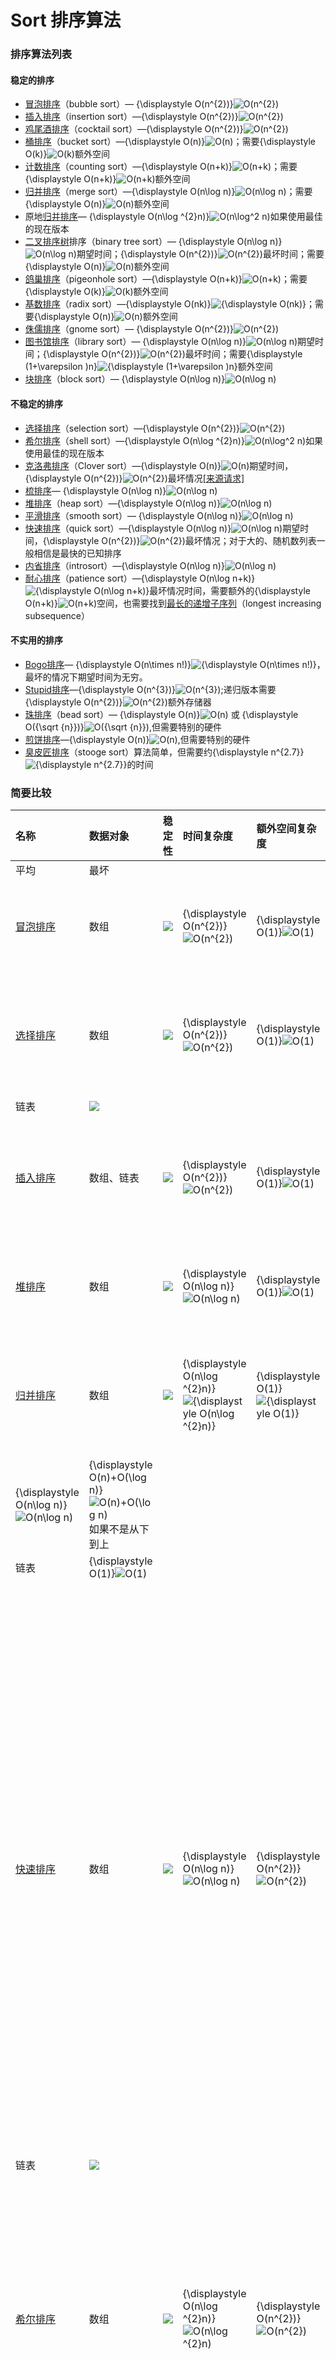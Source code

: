 # Sort 排序算法

### 排序算法列表

#### 稳定的排序

* [冒泡排序](https://zh.wikipedia.org/wiki/%E5%86%92%E6%B3%A1%E6%8E%92%E5%BA%8F)（bubble sort）— {\displaystyle O\(n^{2}\)}![O\(n^{2}\)](https://wikimedia.org/api/rest_v1/media/math/render/svg/6cd9594a16cb898b8f2a2dff9227a385ec183392)
* [插入排序](https://zh.wikipedia.org/wiki/%E6%8F%92%E5%85%A5%E6%8E%92%E5%BA%8F)（insertion sort）—{\displaystyle O\(n^{2}\)}![O\(n^{2}\)](https://wikimedia.org/api/rest_v1/media/math/render/svg/6cd9594a16cb898b8f2a2dff9227a385ec183392)
* [鸡尾酒排序](https://zh.wikipedia.org/wiki/%E9%B8%A1%E5%B0%BE%E9%85%92%E6%8E%92%E5%BA%8F)（cocktail sort）—{\displaystyle O\(n^{2}\)}![O\(n^{2}\)](https://wikimedia.org/api/rest_v1/media/math/render/svg/6cd9594a16cb898b8f2a2dff9227a385ec183392)
* [桶排序](https://zh.wikipedia.org/wiki/%E6%A1%B6%E6%8E%92%E5%BA%8F)（bucket sort）—{\displaystyle O\(n\)}![O\(n\)](https://wikimedia.org/api/rest_v1/media/math/render/svg/34109fe397fdcff370079185bfdb65826cb5565a)；需要{\displaystyle O\(k\)}![O\(k\)](https://wikimedia.org/api/rest_v1/media/math/render/svg/f5ec39041121b14e8c2b1a986c9b04547b223e3c)额外空间
* [计数排序](https://zh.wikipedia.org/wiki/%E8%AE%A1%E6%95%B0%E6%8E%92%E5%BA%8F)（counting sort）—{\displaystyle O\(n+k\)}![O\(n+k\)](https://wikimedia.org/api/rest_v1/media/math/render/svg/cebd2e4442e56daa59f3fab79339f952122c29e8)；需要{\displaystyle O\(n+k\)}![O\(n+k\)](https://wikimedia.org/api/rest_v1/media/math/render/svg/cebd2e4442e56daa59f3fab79339f952122c29e8)额外空间
* [归并排序](https://zh.wikipedia.org/wiki/%E5%BD%92%E5%B9%B6%E6%8E%92%E5%BA%8F)（merge sort）—{\displaystyle O\(n\log n\)}![O\(n\log n\)](https://wikimedia.org/api/rest_v1/media/math/render/svg/9d2320768fb54880ca4356e61f60eb02a3f9d9f1)；需要{\displaystyle O\(n\)}![O\(n\)](https://wikimedia.org/api/rest_v1/media/math/render/svg/34109fe397fdcff370079185bfdb65826cb5565a)额外空间
* 原地[归并排序](https://zh.wikipedia.org/wiki/%E5%BD%92%E5%B9%B6%E6%8E%92%E5%BA%8F)— {\displaystyle O\(n\log ^{2}n\)}![O\(n\log^2 n\)](https://wikimedia.org/api/rest_v1/media/math/render/svg/48c36489701bc8023db2f8d6bc809b14a7f8dd4e)如果使用最佳的现在版本
* [二叉排序树](https://zh.wikipedia.org/wiki/%E4%BA%8C%E5%8F%89%E6%8E%92%E5%BA%8F%E6%A0%91)排序（binary tree sort）— {\displaystyle O\(n\log n\)}![O\(n\log n\)](https://wikimedia.org/api/rest_v1/media/math/render/svg/9d2320768fb54880ca4356e61f60eb02a3f9d9f1)期望时间；{\displaystyle O\(n^{2}\)}![O\(n^{2}\)](https://wikimedia.org/api/rest_v1/media/math/render/svg/6cd9594a16cb898b8f2a2dff9227a385ec183392)最坏时间；需要{\displaystyle O\(n\)}![O\(n\)](https://wikimedia.org/api/rest_v1/media/math/render/svg/34109fe397fdcff370079185bfdb65826cb5565a)额外空间
* [鸽巢排序](https://zh.wikipedia.org/wiki/%E9%B8%BD%E5%B7%A2%E6%8E%92%E5%BA%8F)（pigeonhole sort）—{\displaystyle O\(n+k\)}![O\(n+k\)](https://wikimedia.org/api/rest_v1/media/math/render/svg/cebd2e4442e56daa59f3fab79339f952122c29e8)；需要{\displaystyle O\(k\)}![O\(k\)](https://wikimedia.org/api/rest_v1/media/math/render/svg/f5ec39041121b14e8c2b1a986c9b04547b223e3c)额外空间
* [基数排序](https://zh.wikipedia.org/wiki/%E5%9F%BA%E6%95%B0%E6%8E%92%E5%BA%8F)（radix sort）—{\displaystyle O\(nk\)}![{\displaystyle O\(nk\)}](https://wikimedia.org/api/rest_v1/media/math/render/svg/16feb8341ea75a7bb8b3445959360dde7686db10)；需要{\displaystyle O\(n\)}![O\(n\)](https://wikimedia.org/api/rest_v1/media/math/render/svg/34109fe397fdcff370079185bfdb65826cb5565a)额外空间
* [侏儒排序](https://zh.wikipedia.org/wiki/%E4%BE%8F%E5%84%92%E6%8E%92%E5%BA%8F)（gnome sort）— {\displaystyle O\(n^{2}\)}![O\(n^{2}\)](https://wikimedia.org/api/rest_v1/media/math/render/svg/6cd9594a16cb898b8f2a2dff9227a385ec183392)
* [图书馆排序](https://zh.wikipedia.org/wiki/%E5%9B%BE%E4%B9%A6%E9%A6%86%E6%8E%92%E5%BA%8F)（library sort）— {\displaystyle O\(n\log n\)}![O\(n\log n\)](https://wikimedia.org/api/rest_v1/media/math/render/svg/9d2320768fb54880ca4356e61f60eb02a3f9d9f1)期望时间；{\displaystyle O\(n^{2}\)}![O\(n^{2}\)](https://wikimedia.org/api/rest_v1/media/math/render/svg/6cd9594a16cb898b8f2a2dff9227a385ec183392)最坏时间；需要{\displaystyle \(1+\varepsilon \)n}![{\displaystyle \(1+\varepsilon \)n}](https://wikimedia.org/api/rest_v1/media/math/render/svg/0b18535a9414bcc2072d906174ce2d7ae80baeb0)额外空间
* [块排序](https://zh.wikipedia.org/w/index.php?title=%E5%A1%8A%E6%8E%92%E5%BA%8F&action=edit&redlink=1)（block sort）— {\displaystyle O\(n\log n\)}![O\(n\log n\)](https://wikimedia.org/api/rest_v1/media/math/render/svg/9d2320768fb54880ca4356e61f60eb02a3f9d9f1)

#### 不稳定的排序

* [选择排序](https://zh.wikipedia.org/wiki/%E9%81%B8%E6%93%87%E6%8E%92%E5%BA%8F)（selection sort）—{\displaystyle O\(n^{2}\)}![O\(n^{2}\)](https://wikimedia.org/api/rest_v1/media/math/render/svg/6cd9594a16cb898b8f2a2dff9227a385ec183392)
* [希尔排序](https://zh.wikipedia.org/wiki/%E5%B8%8C%E5%B0%94%E6%8E%92%E5%BA%8F)（shell sort）—{\displaystyle O\(n\log ^{2}n\)}![O\(n\log^2 n\)](https://wikimedia.org/api/rest_v1/media/math/render/svg/48c36489701bc8023db2f8d6bc809b14a7f8dd4e)如果使用最佳的现在版本
* [克洛弗排序](https://zh.wikipedia.org/w/index.php?title=%E5%85%8B%E6%B4%9B%E5%BC%97%E6%8E%92%E5%BA%8F&action=edit&redlink=1)（Clover sort）—{\displaystyle O\(n\)}![O\(n\)](https://wikimedia.org/api/rest_v1/media/math/render/svg/34109fe397fdcff370079185bfdb65826cb5565a)期望时间，{\displaystyle O\(n^{2}\)}![O\(n^{2}\)](https://wikimedia.org/api/rest_v1/media/math/render/svg/6cd9594a16cb898b8f2a2dff9227a385ec183392)最坏情况[\[来源请求\]](https://zh.wikipedia.org/wiki/Wikipedia:%E5%88%97%E6%98%8E%E6%9D%A5%E6%BA%90)
* [梳排序](https://zh.wikipedia.org/wiki/%E6%A2%B3%E6%8E%92%E5%BA%8F)— {\displaystyle O\(n\log n\)}![O\(n\log n\)](https://wikimedia.org/api/rest_v1/media/math/render/svg/9d2320768fb54880ca4356e61f60eb02a3f9d9f1)
* [堆排序](https://zh.wikipedia.org/wiki/%E5%A0%86%E6%8E%92%E5%BA%8F)（heap sort）—{\displaystyle O\(n\log n\)}![O\(n\log n\)](https://wikimedia.org/api/rest_v1/media/math/render/svg/9d2320768fb54880ca4356e61f60eb02a3f9d9f1)
* [平滑排序](https://zh.wikipedia.org/w/index.php?title=%E5%B9%B3%E6%BB%91%E6%8E%92%E5%BA%8F&action=edit&redlink=1)（smooth sort）— {\displaystyle O\(n\log n\)}![O\(n\log n\)](https://wikimedia.org/api/rest_v1/media/math/render/svg/9d2320768fb54880ca4356e61f60eb02a3f9d9f1)
* [快速排序](https://zh.wikipedia.org/wiki/%E5%BF%AB%E9%80%9F%E6%8E%92%E5%BA%8F)（quick sort）—{\displaystyle O\(n\log n\)}![O\(n\log n\)](https://wikimedia.org/api/rest_v1/media/math/render/svg/9d2320768fb54880ca4356e61f60eb02a3f9d9f1)期望时间，{\displaystyle O\(n^{2}\)}![O\(n^{2}\)](https://wikimedia.org/api/rest_v1/media/math/render/svg/6cd9594a16cb898b8f2a2dff9227a385ec183392)最坏情况；对于大的、随机数列表一般相信是最快的已知排序
* [内省排序](https://zh.wikipedia.org/wiki/%E5%86%85%E7%9C%81%E6%8E%92%E5%BA%8F)（introsort）—{\displaystyle O\(n\log n\)}![O\(n\log n\)](https://wikimedia.org/api/rest_v1/media/math/render/svg/9d2320768fb54880ca4356e61f60eb02a3f9d9f1)
* [耐心排序](https://zh.wikipedia.org/wiki/%E8%80%90%E5%BF%83%E6%8E%92%E5%BA%8F)（patience sort）—{\displaystyle O\(n\log n+k\)}![{\displaystyle O\(n\log n+k\)}](https://wikimedia.org/api/rest_v1/media/math/render/svg/c9f1b7420b3d24b7300cd5378bafd652f35ef536)最坏情况时间，需要额外的{\displaystyle O\(n+k\)}![O\(n+k\)](https://wikimedia.org/api/rest_v1/media/math/render/svg/cebd2e4442e56daa59f3fab79339f952122c29e8)空间，也需要找到[最长的递增子序列](https://zh.wikipedia.org/w/index.php?title=%E6%9C%80%E9%95%B7%E7%9A%84%E9%81%9E%E5%A2%9E%E5%AD%90%E5%BA%8F%E5%88%97&action=edit&redlink=1)（longest increasing subsequence）

#### 不实用的排序

* [Bogo排序](https://zh.wikipedia.org/wiki/Bogo%E6%8E%92%E5%BA%8F)— {\displaystyle O\(n\times n!\)}![{\displaystyle O\(n\times n!\)}](https://wikimedia.org/api/rest_v1/media/math/render/svg/2baf5437a72d857ecaca6e60a4101f934eb4b94d)，最坏的情况下期望时间为无穷。
* [Stupid排序](https://zh.wikipedia.org/w/index.php?title=Stupid%E6%8E%92%E5%BA%8F&action=edit&redlink=1)—{\displaystyle O\(n^{3}\)}![O\(n^{3}\)](https://wikimedia.org/api/rest_v1/media/math/render/svg/6b04f5c5cfea38f43406d9442387ad28555e2609);递归版本需要{\displaystyle O\(n^{2}\)}![O\(n^{2}\)](https://wikimedia.org/api/rest_v1/media/math/render/svg/6cd9594a16cb898b8f2a2dff9227a385ec183392)额外存储器
* [珠排序](https://zh.wikipedia.org/wiki/%E7%8F%A0%E6%8E%92%E5%BA%8F)（bead sort）— {\displaystyle O\(n\)}![O\(n\)](https://wikimedia.org/api/rest_v1/media/math/render/svg/34109fe397fdcff370079185bfdb65826cb5565a) 或 {\displaystyle O\({\sqrt {n}}\)}![O\({\sqrt  {n}}\)](https://wikimedia.org/api/rest_v1/media/math/render/svg/f5526ab1252c0f682bbe07c0ad67c0f29de5522b),但需要特别的硬件
* [煎饼排序](https://zh.wikipedia.org/wiki/%E7%85%8E%E9%A4%85%E6%8E%92%E5%BA%8F)—{\displaystyle O\(n\)}![O\(n\)](https://wikimedia.org/api/rest_v1/media/math/render/svg/34109fe397fdcff370079185bfdb65826cb5565a),但需要特别的硬件
* [臭皮匠排序](https://zh.wikipedia.org/wiki/%E8%87%AD%E7%9A%AE%E5%8C%A0%E6%8E%92%E5%BA%8F)（stooge sort）算法简单，但需要约{\displaystyle n^{2.7}}![{\displaystyle n^{2.7}}](https://wikimedia.org/api/rest_v1/media/math/render/svg/0cd84982291be85144f373b0ab62c553a0119c24)的时间

### 简要比较



| 名称 | 数据对象 | 稳定性 | 时间复杂度 | 额外空间复杂度 | 描述 |  |
| :--- | :--- | :--- | :--- | :--- | :--- | :--- |
| 平均 | 最坏 |  |  |  |  |  |
| [冒泡排序](https://zh.wikipedia.org/wiki/%E6%B3%A1%E6%B2%AB%E6%8E%92%E5%BA%8F) | 数组 | ![](https://upload.wikimedia.org/wikipedia/commons/thumb/f/fb/Yes_check.svg/15px-Yes_check.svg.png) | {\displaystyle O\(n^{2}\)}![O\(n^{2}\)](https://wikimedia.org/api/rest_v1/media/math/render/svg/6cd9594a16cb898b8f2a2dff9227a385ec183392) | {\displaystyle O\(1\)}![O\(1\)](https://wikimedia.org/api/rest_v1/media/math/render/svg/e66384bc40452c5452f33563fe0e27e803b0cc21) | （无序区，有序区）。 从无序区透过交换找出最大元素放到有序区前端。 |  |
| [选择排序](https://zh.wikipedia.org/wiki/%E9%80%89%E6%8B%A9%E6%8E%92%E5%BA%8F) | 数组 | ![](https://upload.wikimedia.org/wikipedia/commons/thumb/a/a2/X_mark.svg/15px-X_mark.svg.png) | {\displaystyle O\(n^{2}\)}![O\(n^{2}\)](https://wikimedia.org/api/rest_v1/media/math/render/svg/6cd9594a16cb898b8f2a2dff9227a385ec183392) | {\displaystyle O\(1\)}![O\(1\)](https://wikimedia.org/api/rest_v1/media/math/render/svg/e66384bc40452c5452f33563fe0e27e803b0cc21) | （有序区，无序区）。 在无序区里找一个最小的元素跟在有序区的后面。对数组：比较得多，换得少。 |  |
| 链表 | ![](https://upload.wikimedia.org/wikipedia/commons/thumb/f/fb/Yes_check.svg/15px-Yes_check.svg.png) |  |  |  |  |  |
| [插入排序](https://zh.wikipedia.org/wiki/%E6%8F%92%E5%85%A5%E6%8E%92%E5%BA%8F) | 数组、链表 | ![](https://upload.wikimedia.org/wikipedia/commons/thumb/f/fb/Yes_check.svg/15px-Yes_check.svg.png) | {\displaystyle O\(n^{2}\)}![O\(n^{2}\)](https://wikimedia.org/api/rest_v1/media/math/render/svg/6cd9594a16cb898b8f2a2dff9227a385ec183392) | {\displaystyle O\(1\)}![O\(1\)](https://wikimedia.org/api/rest_v1/media/math/render/svg/e66384bc40452c5452f33563fe0e27e803b0cc21) | （有序区，无序区）。 把无序区的第一个元素插入到有序区的合适的位置。对数组：比较得少，换得多。 |  |
| [堆排序](https://zh.wikipedia.org/wiki/%E5%A0%86%E6%8E%92%E5%BA%8F) | 数组 | ![](https://upload.wikimedia.org/wikipedia/commons/thumb/a/a2/X_mark.svg/15px-X_mark.svg.png) | {\displaystyle O\(n\log n\)}![O\(n\log n\)](https://wikimedia.org/api/rest_v1/media/math/render/svg/9d2320768fb54880ca4356e61f60eb02a3f9d9f1) | {\displaystyle O\(1\)}![O\(1\)](https://wikimedia.org/api/rest_v1/media/math/render/svg/e66384bc40452c5452f33563fe0e27e803b0cc21) | （最大堆，有序区）。 从堆顶把根卸出来放在有序区之前，再恢复堆。 |  |
| [归并排序](https://zh.wikipedia.org/wiki/%E5%BD%92%E5%B9%B6%E6%8E%92%E5%BA%8F) | 数组 | ![](https://upload.wikimedia.org/wikipedia/commons/thumb/f/fb/Yes_check.svg/15px-Yes_check.svg.png) | {\displaystyle O\(n\log ^{2}n\)}![{\displaystyle O\(n\log ^{2}n\)}](https://wikimedia.org/api/rest_v1/media/math/render/svg/48c36489701bc8023db2f8d6bc809b14a7f8dd4e) | {\displaystyle O\(1\)}![{\displaystyle O\(1\)}](https://wikimedia.org/api/rest_v1/media/math/render/svg/e66384bc40452c5452f33563fe0e27e803b0cc21) | 把数据分为两段，从两段中逐个选最小的元素移入新数据段的末尾。 可从上到下或从下到上进行。 |  |
| {\displaystyle O\(n\log n\)}![O\(n\log n\)](https://wikimedia.org/api/rest_v1/media/math/render/svg/9d2320768fb54880ca4356e61f60eb02a3f9d9f1) | {\displaystyle O\(n\)+O\(\log n\)}![O\(n\)+O\(\log n\)](https://wikimedia.org/api/rest_v1/media/math/render/svg/e88d59c95a891d8f0e161659761f8e713f3f9e02) 如果不是从下到上 |  |  |  |  |  |
| 链表 | {\displaystyle O\(1\)}![O\(1\)](https://wikimedia.org/api/rest_v1/media/math/render/svg/e66384bc40452c5452f33563fe0e27e803b0cc21) |  |  |  |  |  |
| [快速排序](https://zh.wikipedia.org/wiki/%E5%BF%AB%E9%80%9F%E6%8E%92%E5%BA%8F) | 数组 | ![](https://upload.wikimedia.org/wikipedia/commons/thumb/a/a2/X_mark.svg/15px-X_mark.svg.png) | {\displaystyle O\(n\log n\)}![O\(n\log n\)](https://wikimedia.org/api/rest_v1/media/math/render/svg/9d2320768fb54880ca4356e61f60eb02a3f9d9f1) | {\displaystyle O\(n^{2}\)}![O\(n^{2}\)](https://wikimedia.org/api/rest_v1/media/math/render/svg/6cd9594a16cb898b8f2a2dff9227a385ec183392) | {\displaystyle O\(\log n\)}![O\(\log n\)](https://wikimedia.org/api/rest_v1/media/math/render/svg/aae0f22048ba6b7c05dbae17b056bfa16e21807d) | （小数，基准元素，大数）。 在区间中随机挑选一个元素作基准，将小于基准的元素放在基准之前，大于基准的元素放在基准之后，再分别对小数区与大数区进行排序。 |
| 链表 | ![](https://upload.wikimedia.org/wikipedia/commons/thumb/f/fb/Yes_check.svg/15px-Yes_check.svg.png) |  |  |  |  |  |
| [希尔排序](https://zh.wikipedia.org/wiki/%E5%B8%8C%E5%B0%94%E6%8E%92%E5%BA%8F) | 数组 | ![](https://upload.wikimedia.org/wikipedia/commons/thumb/a/a2/X_mark.svg/15px-X_mark.svg.png) | {\displaystyle O\(n\log ^{2}n\)}![O\(n\log ^{2}n\)](https://wikimedia.org/api/rest_v1/media/math/render/svg/48c36489701bc8023db2f8d6bc809b14a7f8dd4e) | {\displaystyle O\(n^{2}\)}![O\(n^{2}\)](https://wikimedia.org/api/rest_v1/media/math/render/svg/6cd9594a16cb898b8f2a2dff9227a385ec183392) | {\displaystyle O\(1\)}![O\(1\)](https://wikimedia.org/api/rest_v1/media/math/render/svg/e66384bc40452c5452f33563fe0e27e803b0cc21) | 每一轮按照事先决定的间隔进行插入排序，间隔会依次缩小，最后一次一定要是1。 |
|  |  |  |  |  |  |  |
| [计数排序](https://zh.wikipedia.org/wiki/%E8%AE%A1%E6%95%B0%E6%8E%92%E5%BA%8F) | 数组、链表 | ![](https://upload.wikimedia.org/wikipedia/commons/thumb/f/fb/Yes_check.svg/15px-Yes_check.svg.png) | {\displaystyle O\(n+m\)}![O\(n+m\)](https://wikimedia.org/api/rest_v1/media/math/render/svg/5d103b38ce2abfde793118c89cd4fac5c956b89d) | {\displaystyle O\(n+m\)}![O\(n+m\)](https://wikimedia.org/api/rest_v1/media/math/render/svg/5d103b38ce2abfde793118c89cd4fac5c956b89d) | 统计小于等于该元素值的元素的个数i，于是该元素就放在目标数组的索引i位（i≥0）。 |  |
| [桶排序](https://zh.wikipedia.org/wiki/%E6%A1%B6%E6%8E%92%E5%BA%8F) | 数组、链表 | ![](https://upload.wikimedia.org/wikipedia/commons/thumb/f/fb/Yes_check.svg/15px-Yes_check.svg.png) | {\displaystyle O\(n\)}![O\(n\)](https://wikimedia.org/api/rest_v1/media/math/render/svg/34109fe397fdcff370079185bfdb65826cb5565a) | {\displaystyle O\(m\)}![O\(m\)](https://wikimedia.org/api/rest_v1/media/math/render/svg/a0ffd498cf521ce19814e6b7053f1f8ebb1d3c88) | 将值为i的元素放入i号桶，最后依次把桶里的元素倒出来。 |  |
| [基数排序](https://zh.wikipedia.org/wiki/%E5%9F%BA%E6%95%B0%E6%8E%92%E5%BA%8F) | 数组、链表 | ![](https://upload.wikimedia.org/wikipedia/commons/thumb/f/fb/Yes_check.svg/15px-Yes_check.svg.png) | {\displaystyle O\(k\times n\)}![O\(k\times n\)](https://wikimedia.org/api/rest_v1/media/math/render/svg/753ea58d397ba5729b620212cdeebe9601614737) | {\displaystyle O\(n^{2}\)}![O\(n^{2}\)](https://wikimedia.org/api/rest_v1/media/math/render/svg/6cd9594a16cb898b8f2a2dff9227a385ec183392) |  | 一种多关键字的排序算法，可用桶排序实现。 |

* 均按从小到大排列
* k代表数值中的"数位"个数
* n代表数据规模
* m代表数据的最大值减最小值



